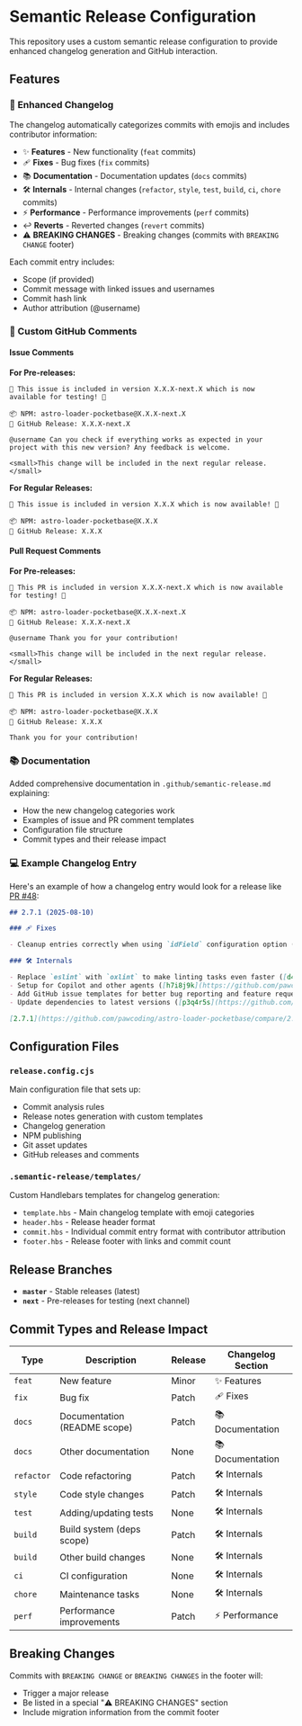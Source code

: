 # Semantic Release Configuration

This repository uses a custom semantic release configuration to provide enhanced changelog generation and GitHub interaction.

## Features

### 📖 Enhanced Changelog

The changelog automatically categorizes commits with emojis and includes contributor information:

- ✨ **Features** - New functionality (`feat` commits)
- 🩹 **Fixes** - Bug fixes (`fix` commits)
- 📚 **Documentation** - Documentation updates (`docs` commits)
- 🛠️ **Internals** - Internal changes (`refactor`, `style`, `test`, `build`, `ci`, `chore` commits)
- ⚡ **Performance** - Performance improvements (`perf` commits)
- ↩️ **Reverts** - Reverted changes (`revert` commits)
- ⚠️ **BREAKING CHANGES** - Breaking changes (commits with `BREAKING CHANGE` footer)

Each commit entry includes:

- Scope (if provided)
- Commit message with linked issues and usernames
- Commit hash link
- Author attribution (@username)

### 💬 Custom GitHub Comments

#### Issue Comments

**For Pre-releases:**

```
🎉 This issue is included in version X.X.X-next.X which is now available for testing! 🧪

📦 NPM: astro-loader-pocketbase@X.X.X-next.X
📖 GitHub Release: X.X.X-next.X

@username Can you check if everything works as expected in your project with this new version? Any feedback is welcome.

<small>This change will be included in the next regular release.</small>
```

**For Regular Releases:**

```
🎉 This issue is included in version X.X.X which is now available! 🚀

📦 NPM: astro-loader-pocketbase@X.X.X
📖 GitHub Release: X.X.X
```

#### Pull Request Comments

**For Pre-releases:**

```
🎉 This PR is included in version X.X.X-next.X which is now available for testing! 🧪

📦 NPM: astro-loader-pocketbase@X.X.X-next.X
📖 GitHub Release: X.X.X-next.X

@username Thank you for your contribution!

<small>This change will be included in the next regular release.</small>
```

**For Regular Releases:**

```
🎉 This PR is included in version X.X.X which is now available! 🚀

📦 NPM: astro-loader-pocketbase@X.X.X
📖 GitHub Release: X.X.X

Thank you for your contribution!
```

### 📚 Documentation

Added comprehensive documentation in `.github/semantic-release.md` explaining:

- How the new changelog categories work
- Examples of issue and PR comment templates
- Configuration file structure
- Commit types and their release impact

### 💻 Example Changelog Entry

Here's an example of how a changelog entry would look for a release like [PR #48](https://github.com/pawcoding/astro-loader-pocketbase/pull/48):

```markdown
## 2.7.1 (2025-08-10)

### 🩹 Fixes

- Cleanup entries correctly when using `idField` configuration option ([a1b2c3d](https://github.com/pawcoding/astro-loader-pocketbase/commit/a1b2c3d)) by @pawcoding

### 🛠️ Internals

- Replace `eslint` with `oxlint` to make linting tasks even faster ([d4e5f6g](https://github.com/pawcoding/astro-loader-pocketbase/commit/d4e5f6g)) by @pawcoding
- Setup for Copilot and other agents ([h7i8j9k](https://github.com/pawcoding/astro-loader-pocketbase/commit/h7i8j9k)) by @pawcoding
- Add GitHub issue templates for better bug reporting and feature requests ([l0m1n2o](https://github.com/pawcoding/astro-loader-pocketbase/commit/l0m1n2o)) by @pawcoding
- Update dependencies to latest versions ([p3q4r5s](https://github.com/pawcoding/astro-loader-pocketbase/commit/p3q4r5s)) by @pawcoding

[2.7.1](https://github.com/pawcoding/astro-loader-pocketbase/compare/2.7.0...2.7.1) (5 commits)
```

## Configuration Files

### `release.config.cjs`

Main configuration file that sets up:

- Commit analysis rules
- Release notes generation with custom templates
- Changelog generation
- NPM publishing
- Git asset updates
- GitHub releases and comments

### `.semantic-release/templates/`

Custom Handlebars templates for changelog generation:

- `template.hbs` - Main changelog template with emoji categories
- `header.hbs` - Release header format
- `commit.hbs` - Individual commit entry format with contributor attribution
- `footer.hbs` - Release footer with links and commit count

## Release Branches

- **`master`** - Stable releases (latest)
- **`next`** - Pre-releases for testing (next channel)

## Commit Types and Release Impact

| Type       | Description                  | Release | Changelog Section |
| ---------- | ---------------------------- | ------- | ----------------- |
| `feat`     | New feature                  | Minor   | ✨ Features       |
| `fix`      | Bug fix                      | Patch   | 🩹 Fixes          |
| `docs`     | Documentation (README scope) | Patch   | 📚 Documentation  |
| `docs`     | Other documentation          | None    | 📚 Documentation  |
| `refactor` | Code refactoring             | Patch   | 🛠️ Internals      |
| `style`    | Code style changes           | Patch   | 🛠️ Internals      |
| `test`     | Adding/updating tests        | None    | 🛠️ Internals      |
| `build`    | Build system (deps scope)    | Patch   | 🛠️ Internals      |
| `build`    | Other build changes          | None    | 🛠️ Internals      |
| `ci`       | CI configuration             | None    | 🛠️ Internals      |
| `chore`    | Maintenance tasks            | None    | 🛠️ Internals      |
| `perf`     | Performance improvements     | Patch   | ⚡ Performance    |

## Breaking Changes

Commits with `BREAKING CHANGE` or `BREAKING CHANGES` in the footer will:

- Trigger a major release
- Be listed in a special "⚠️ BREAKING CHANGES" section
- Include migration information from the commit footer
